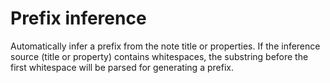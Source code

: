 # Prefix inference

Automatically infer a prefix from the note title or properties. If the inference source (title or property) contains whitespaces, the substring before the first whitespace will be parsed for generating a prefix.